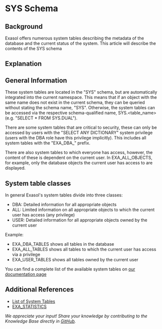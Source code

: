 # SYS Schema 
## Background

Exasol offers numerous system tables describing the metadata of the database and the current status of the system. This article will describe the contents of the SYS schema

## Explanation

## General Information

These system tables are located in the "SYS" schema, but are automatically integrated into the current namespace. This means that if an object with the same name does not exist in the current schema, they can be queried without stating the schema name, "SYS". Otherwise, the system tables can be accessed via the respective schema-qualified name, SYS.<table_name> (e.g. "SELECT * FROM SYS.DUAL").

There are some system tables that are critical to security, these can only be accessed by users with the "SELECT ANY DICTIONARY" system privilege (users with the DBA role have this privilege implicitly). This includes all system tables with the "EXA_DBA_" prefix.

There are also system tables to which everyone has access, however, the content of these is dependent on the current user. In EXA_ALL_OBJECTS, for example, only the database objects the current user has access to are displayed.

## System table classes

In general Exasol's system tables divide into three classes:

* DBA: Detailed information for all appropriate objects
* ALL: Limited information on all appropriate objects to which the current user has access (any privilege)
* USER: Detailed information for all appropriate objects owned by the current user

Example:

* EXA_DBA_TABLES shows all tables in the database
* EXA_ALL_TABLES shows all tables to which the current user has access via a privilege
* EXA_USER_TABLES shows all tables owned by the current user

You can find a complete list of the available system tables on [our documentation page](https://docs.exasol.com/sql_references/metadata/metadata_system_tables.htm#Metadata_System_Tables)

## Additional References

* [List of System Tables](https://docs.exasol.com/sql_references/metadata/metadata_system_tables.htm#Metadata_System_Tables)
* [EXA_STATISTICS](https://exasol.my.site.com/s/article/EXA-STATISTICS)

*We appreciate your input! Share your knowledge by contributing to the Knowledge Base directly in [GitHub](https://github.com/exasol/public-knowledgebase).* 